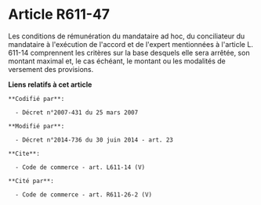 # Article R611-47

Les conditions de rémunération du mandataire ad hoc, du conciliateur du mandataire à l'exécution de l'accord et de l'expert
mentionnées à l'article L. 611-14 comprennent les critères sur la base desquels elle sera arrêtée, son montant maximal et, le
cas échéant, le montant ou les modalités de versement des provisions.

**Liens relatifs à cet article**

	**Codifié par**:

	  - Décret n°2007-431 du 25 mars 2007

	**Modifié par**:

	  - Décret n°2014-736 du 30 juin 2014 - art. 23

	**Cite**:

	  - Code de commerce - art. L611-14 (V)

	**Cité par**:

	  - Code de commerce - art. R611-26-2 (V)
